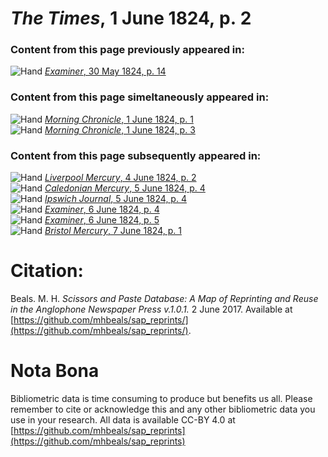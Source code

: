# *The Times*, 1 June 1824, p. 2  
  
### Content from this page previously appeared in:  
![Hand](http://scissorsandpaste.net/wp-content/uploads/2017/06/smallhandpointer.png) [*Examiner*, 30 May 1824, p. 14](https://mhbeals.github.io/sap_html/Examiner/Examiner-30-May-1824-p-14)  
  
### Content from this page simeltaneously appeared in:  
![Hand](http://scissorsandpaste.net/wp-content/uploads/2017/06/smallhandpointer.png) [*Morning Chronicle*, 1 June 1824, p. 1](https://mhbeals.github.io/sap_html/Morning-Chronicle/Morning-Chronicle-1-June-1824-p-1)  
![Hand](http://scissorsandpaste.net/wp-content/uploads/2017/06/smallhandpointer.png) [*Morning Chronicle*, 1 June 1824, p. 3](https://mhbeals.github.io/sap_html/Morning-Chronicle/Morning-Chronicle-1-June-1824-p-3)  
  
### Content from this page subsequently appeared in:  
![Hand](http://scissorsandpaste.net/wp-content/uploads/2017/06/smallhandpointer.png) [*Liverpool Mercury*, 4 June 1824, p. 2](https://mhbeals.github.io/sap_html/Liverpool-Mercury/Liverpool-Mercury-4-June-1824-p-2)  
![Hand](http://scissorsandpaste.net/wp-content/uploads/2017/06/smallhandpointer.png) [*Caledonian Mercury*, 5 June 1824, p. 4](https://mhbeals.github.io/sap_html/Caledonian-Mercury/Caledonian-Mercury-5-June-1824-p-4)  
![Hand](http://scissorsandpaste.net/wp-content/uploads/2017/06/smallhandpointer.png) [*Ipswich Journal*, 5 June 1824, p. 4](https://mhbeals.github.io/sap_html/Ipswich-Journal/Ipswich-Journal-5-June-1824-p-4)  
![Hand](http://scissorsandpaste.net/wp-content/uploads/2017/06/smallhandpointer.png) [*Examiner*, 6 June 1824, p. 4](https://mhbeals.github.io/sap_html/Examiner/Examiner-6-June-1824-p-4)  
![Hand](http://scissorsandpaste.net/wp-content/uploads/2017/06/smallhandpointer.png) [*Examiner*, 6 June 1824, p. 5](https://mhbeals.github.io/sap_html/Examiner/Examiner-6-June-1824-p-5)  
![Hand](http://scissorsandpaste.net/wp-content/uploads/2017/06/smallhandpointer.png) [*Bristol Mercury*, 7 June 1824, p. 1](https://mhbeals.github.io/sap_html/Bristol-Mercury/Bristol-Mercury-7-June-1824-p-1)  


# Citation: 

Beals. M. H. *Scissors and Paste Database: A Map of Reprinting and Reuse in the Anglophone Newspaper Press v.1.0.1.* 2 June 2017. Available at [https://github.com/mhbeals/sap_reprints/](https://github.com/mhbeals/sap_reprints/). 

# Nota Bona

Bibliometric data is time consuming to produce but benefits us all. Please remember to cite or acknowledge this and any other bibliometric data you use in your research. All data is available CC-BY 4.0 at [https://github.com/mhbeals/sap_reprints](https://github.com/mhbeals/sap_reprints)